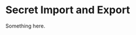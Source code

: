 [title]: # (Secret Import and Export)
[tags]: # (XXX)
[priority]: # (4324)
# Secret Import and Export
Something here.
